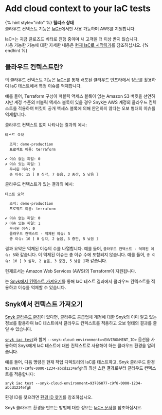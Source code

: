 # Add cloud context to your IaC tests

{% hint style="info" %}
**릴리스 상태**\
클라우드 컨텍스트 기능은 [IaC+](./)에서만 사용 가능하며 AWS를 지원합니다.

IaC+는 지금 클로즈드 베타로 진행 중이며 새 고객을 더 이상 받지 않습니다.\
사용 가능한 기능에 대한 자세한 내용은 [현재 IaC로 시작하기](../getting-started-with-current-iac.md)를 참조하십시오.
{% endhint %}

## 클라우드 컨텍스트란?

의 클라우드 컨텍스트 기능은 [IaC+](./)를 통해 배포된 클라우드 인프라에서 정보를 활용하여 IaC 테스트에서 특정 이슈를 억제합니다.

예를 들어, Terraform 구성이 퍼블릭 액세스 블록이 없는 Amazon S3 버킷을 선언하지만 계정 수준의 퍼블릭 액세스 블록이 있을 경우 Snyk는 AWS 계정의 클라우드 컨텍스트를 적용하여 버킷이 공개 액세스 블록에 의해 안전하지 않다는 오보 형태의 이슈를 억제합니다.

클라우드 컨텍스트 없이 나타나는 결과의 예시:

```
테스트 요약

  조직: demo-production
  프로젝트 이름: terraform

✔ 이슈 없는 파일: 0
✗ 이슈 있는 파일: 1
  무시된 이슈: 0
  총 이슈: 15 [ 0 심각, 7 높음, 3 중간, 5 낮음 ]
```

클라우드 컨텍스트가 있는 결과의 예시:

```
테스트 요약

  조직: demo-production
  프로젝트 이름: terraform

✔ 이슈 없는 파일: 0
✗ 이슈 있는 파일: 1
  무시된 이슈: 0
  클라우드 컨텍스트 - 억제된 이슈: 5
  총 이슈: 10 [ 0 심각, 2 높음, 3 중간, 5 낮음 ]
```

결과 요약은 억제된 이슈의 수를 나열합니다. 예를 들어, `클라우드 컨텍스트 - 억제된 이슈: 5`와 같습니다. 이 억제된 이슈는 총 이슈 수에 포함되지 않습니다. 예를 들어, `총 이슈: 10 [ 0 심각, 2 높음, 3 중간, 5 낮음 ]`과 같습니다.

현재로서는 Amazon Web Services (AWS)의 Terraform이 지원됩니다.

는 [Snyk에서 컨텍스트 가져오기](add-cloud-context-to-your-iac-tests.md#bringing-context-from-a-snyk-cloud-scan)를 통해 IaC 테스트 결과에서 클라우드 컨텍스트를 적용하고 이슈를 억제할 수 있습니다.

## Snyk에서 컨텍스트 가져오기 <a href="#bringing-context-from-a-snyk-cloud-scan" id="bringing-context-from-a-snyk-cloud-scan"></a>

[Snyk 클라우드 환경](../getting-started-with-iac+-and-cloud-scans/key-concepts-for-iac+-and-cloud.md#environments)이 있다면, 클라우드 공급업체 계정에 대한 Snyk의 이미 알고 있는 정보를 활용하여 IaC 테스트에서 클라우드 컨텍스트를 적용하고 오보 형태의 결과를 줄일 수 있습니다.

[`snyk iac test`](../../../snyk-cli/commands/iac-test.md)와 함께 `--snyk-cloud-environment=<ENVIRONMENT_ID>` 옵션을 사용하여 Snyk에게 IaC 테스트에 대한 컨텍스트로 사용해야 하는 클라우드 환경을 알려줍니다.

예를 들어, 다음 명령은 현재 작업 디렉토리의 IaC를 테스트하고, Snyk 클라우드 환경 `93786877-c9f8-0000-1234-abcd1234efgh`의 최신 스캔 결과로부터 클라우드 컨텍스트를 적용합니다:

```
snyk iac test --snyk-cloud-environment=93786877-c9f8-0000-1234-abcd1234efgh
```

환경 ID를 찾으려면 [환경 ID 찾기](../getting-started-with-iac+-and-cloud-scans/snyk-environments/find-an-environment-id.md)를 참조하십시오.

Snyk 클라우드 환경을 만드는 방법에 대한 정보는 [IaC+ 문서](./)를 참조하십시오.
